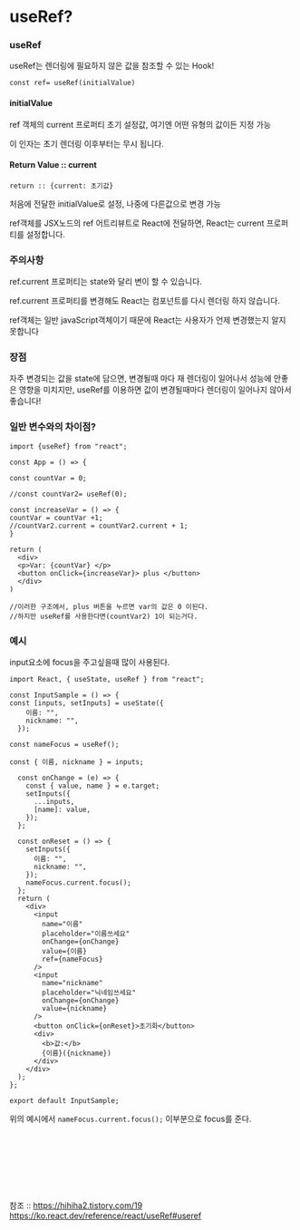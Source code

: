 <h1>useRef?</h1>

<h3>useRef</h3>
useRef는 렌더링에 필요하지 않은 값을 참조할 수 있는 Hook!

`const ref= useRef(initialValue)
`

<h4>initialValue</h4>
ref 객체의 current 프로퍼티 초기 설정값, 여기엔 어떤 유형의 값이든 지정 가능

이 인자는 초기 렌더링 이후부터는 무시 됩니다.

<h4>Return Value :: current</h4>

`
return :: {current: 초기값}
`

처음에 전달한 initialValue로 설정, 나중에 다른값으로 변경 가능

ref객체를 JSX노드의 ref 어트리뷰트로 React에 전달하면, React는 current 프로퍼티를 설정합니다.



<h3>주의사항</h3>


ref.current 프로퍼티는 state와 달리 변이 할 수 있습니다.

ref.current 프로퍼티를 변경해도 React는 컴포넌트를 다시 렌더링 하지 않습니다.


ref객체는 일반 javaScript객체이기 때문에 React는 사용자가 언제 변경했는지 알지 못합니다


<h3>장점</h3>
자주 변경되는 값을 state에 담으면, 변경될때 마다 재 렌더링이 일어나서 성능에 안좋은 영향을 미치지만,
useRef를 이용하면 값이 변경될때마다 렌더링이 일어나지 않아서 좋습니다!


<h3>일반 변수와의 차이점?</h3>


```
import {useRef} from "react";

const App = () => {

const countVar = 0;

//const countVar2= useRef(0);

const increaseVar = () => {
countVar = countVar +1;
//countVar2.current = countVar2.current + 1;
}

return (
  <div>
  <p>Var: {countVar} </p>
  <button onClick={increaseVar}> plus </button>
  </div>
)

//이러한 구조에서, plus 버튼을 누르면 var의 값은 0 이된다.
//하지만 useRef를 사용한다면(countVar2) 1이 되는거다.
```


<h3>예시</h3>
input요소에 focus을 주고싶을때 많이 사용된다.

```
import React, { useState, useRef } from "react";

const InputSample = () => {
const [inputs, setInputs] = useState({
    이름: "",
    nickname: "",
  });

const nameFocus = useRef();

const { 이름, nickname } = inputs;

  const onChange = (e) => {
    const { value, name } = e.target;
    setInputs({
      ...inputs,
      [name]: value,
    });
  };

  const onReset = () => {
    setInputs({
      이름: "",
      nickname: "",
    });
    nameFocus.current.focus();
  };
  return (
    <div>
      <input
        name="이름"
        placeholder="이름쓰세요"
        onChange={onChange}
        value={이름}
        ref={nameFocus}
      />
      <input
        name="nickname"
        placeholder="닉네임쓰세요"
        onChange={onChange}
        value={nickname}
      />
      <button onClick={onReset}>초기화</button>
      <div>
        <b>값:</b>
        {이름}({nickname})
      </div>
    </div>
  );
};

export default InputSample;
```

위의 예시에서
`nameFocus.current.focus();` 이부분으로 focus를 준다.

<br><br><br><br><br><br><br>
참조 :: https://hihiha2.tistory.com/19     https://ko.react.dev/reference/react/useRef#useref
